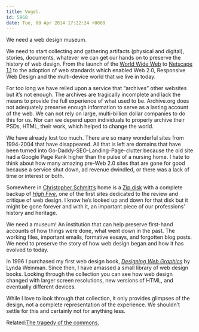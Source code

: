 ```yaml
---
title: Vogel.
id: 5968
date: Tue, 08 Apr 2014 17:22:24 +0000
---
```


We need a web design museum.  

We need to start collecting and gathering artifacts (physical and digital), stories, documents, whatever we can get our hands on to preserve the history of web design. From the launch of the [World Wide Web](http://www.webat25.org) to [Netscape 1.1](https://tidbits.com/article/1498) to the adoption of web standards which enabled Web 2.0, Responsive Web Design and the multi-device world that we live in today.  

For too long we have relied upon a service that “archives” other websites but it’s not enough. The archives are tragically incomplete and lack the means to provide the full experience of what used to be. Archive.org does not adequately preserve enough information to serve as a lasting account of the web. We can not rely on large, multi-billion dollar companies to do this for us. Nor can we depend upon individuals to properly archive their PSDs, HTML, their work, which helped to change the world.  

We have already lost too much. There are so many wonderful sites from 1994-2004 that have disappeared. All that is left are domains that have been turned into Go-Daddy-SEO-Landing-Page-clutter because the old site had a Google Page Rank higher than the pulse of a nursing home. I hate to think about how many amazing pre-Web 2.0 sites that are gone for good because a service shut down, ad revenue dwindled, or there was a lack of time or interest or both.  

Somewhere in [Christopher Schmitt’s](http://christopherschmitt.com) home is a [Zip disk](http://en.wikipedia.org/wiki/Zip_drive) with a complete backup of *[High Five](https://web.archive.org/web/19961221215549/http://highfive.com/)*, one of the first sites dedicated to the review and critique of web design. I know he’s looked up and down for that disk but it might be gone forever and with it, an important piece of our professions’ history and heritage.  

We need a museum! An institution that can help preserve first-hand accounts of how things were done, what went down in the past. The working files, important emails, formative essays, and forgotten blog posts. We need to preserve the story of how web design began and how it has evolved to today.  

In 1996 I purchased my first web design book, *[Designing Web Graphics](http://www.amazon.com/Designing-Graphics-Edition-Linda-Weinman/dp/1562055321/ref=pd_sim_sbs_b_3?ie=UTF8&refRID=109AD1YM08YJDEEP9N0J)* by Lynda Weinman. Since then, I have amassed a small library of web design books. Looking through the collection you can see how web design changed with larger screen resolutions, new versions of HTML, and eventually different devices.  

While I love to look through that collection, it only provides glimpses of the design, not a complete representation of the experience. We shouldn’t settle for this and certainly not for anything less.  

<span class="caps">Related:</span>[The tragedy of the commons.](http://adactio.com/journal/6739/)





